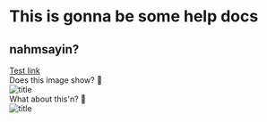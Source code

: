 # This is gonna be some help docs
## nahmsayin?
[Test link](www.google.com)  
Does this image show? 🤔  
![title](/favicon.ico)  
What about this'n? 🤔  
![title](../favicon.ico)  